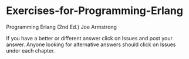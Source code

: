# Exercises-for-Programming-Erlang
Programming Erlang (2nd Ed.) Joe Armstrong

If you have a better or different answer click on Issues and post your answer.  Anyone looking for alternative answers should click on Issues under each chapter.
